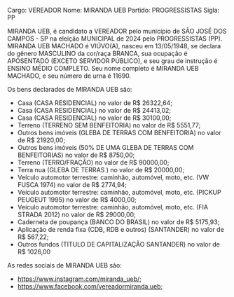 Cargo: VEREADOR
Nome: MIRANDA UEB
Partido: PROGRESSISTAS
Sigla: PP

MIRANDA UEB, é candidato a VEREADOR pelo município de SÃO JOSÉ DOS CAMPOS - SP na eleição MUNICIPAL de 2024 pelo PROGRESSISTAS (PP).
MIRANDA UEB MACHADO é VIÚVO(A), nasceu em 13/05/1948, se declara do gênero MASCULINO da cor/raça BRANCA, sua ocupação é APOSENTADO (EXCETO SERVIDOR PÚBLICO), e seu grau de instrução é ENSINO MÉDIO COMPLETO.
Seu nome completo é MIRANDA UEB MACHADO, e seu número de urna é 11690.

Os bens declarados de MIRANDA UEB são: 
- Casa (CASA RESIDENCIAL) no valor de R$ 26322,64;
- Casa (CASA RESIDENCIAL) no valor de R$ 24413,02;
- Casa (CASA RESIDENCIAL) no valor de R$ 30100,00;
- Terreno (TERRENO SEM BENFEITORIA) no valor de R$ 5551,77;
- Outros bens imóveis (GLEBA DE TERRAS COM BENFEITORIA) no valor de R$ 21920,00;
- Outros bens imóveis (50% DE UMA GLEBA DE TERRAS COM BENFEITORIAS) no valor de R$ 8750,00;
- Terreno (TERRO/FRAÇÃO) no valor de R$ 90000,00;
- Terra nua (GLEBA DE TERRAS ) no valor de R$ 20000,00;
- Veículo automotor terrestre: caminhão, automóvel, moto, etc. (VW FUSCA 1974) no valor de R$ 2774,94;
- Veículo automotor terrestre: caminhão, automóvel, moto, etc. (PICKUP PEUGEUT 1995) no valor de R$ 4000,00;
- Veículo automotor terrestre: caminhão, automóvel, moto, etc. (FIA STRADA 2012) no valor de R$ 29000,00;
- Caderneta de poupança (BANCO DO BRASIL) no valor de R$ 5175,93;
- Aplicação de renda fixa (CDB, RDB e outros) (SANTANDER) no valor de R$ 567,22;
- Outros fundos (TITULO DE CAPITALIZAÇÃO SANTANDER) no valor de R$ 1026,00

As redes sociais de MIRANDA UEB são:
- https://www.instagram.com/miranda_ueb/;
- https://www.facebook.com/vereadormiranda.ueb;